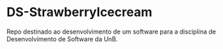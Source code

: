 # DS-StrawberryIcecream
Repo destinado ao desenvolvimento de um software para a disciplina de Desenvolvimento de Software da UnB.
